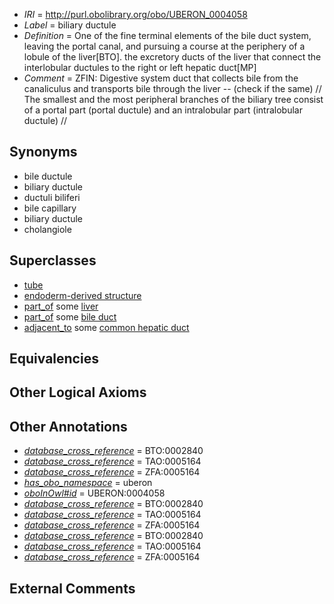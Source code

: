  * *IRI* = http://purl.obolibrary.org/obo/UBERON_0004058
 * *Label* = biliary ductule
 * *Definition* = One of the fine terminal elements of the bile duct system, leaving the portal canal, and pursuing a course at the periphery of a lobule of the liver[BTO]. the excretory ducts of the liver that connect the interlobular ductules to the right or left hepatic duct[MP]
 * *Comment* = ZFIN: Digestive system duct that collects bile from the canaliculus and transports bile through the liver -- (check if the same) // The smallest and the most peripheral branches of the biliary tree consist of a portal part (portal ductule) and an intralobular part (intralobular ductule) //

## Synonyms

 * bile ductule
 * biliary ductule
 * ductuli biliferi
 * bile capillary
 * biliary ductule
 * cholangiole

## Superclasses

 * [tube](../../UBERON/25/UBERON_0000025.md)
 * [endoderm-derived structure](../../UBERON/19/UBERON_0004119.md)
 * [part_of](../../BFO/50/BFO_0000050.md) some [liver](../../UBERON/07/UBERON_0002107.md)
 * [part_of](../../BFO/50/BFO_0000050.md) some [bile duct](../../UBERON/94/UBERON_0002394.md)
 * [adjacent_to](../../RO/20/RO_0002220.md) some [common hepatic duct](../../UBERON/75/UBERON_0001175.md)

## Equivalencies


## Other Logical Axioms


## Other Annotations

 * *[database_cross_reference](../../ef/oboInOwl#hasDbXref.md)* = BTO:0002840
 * *[database_cross_reference](../../ef/oboInOwl#hasDbXref.md)* = TAO:0005164
 * *[database_cross_reference](../../ef/oboInOwl#hasDbXref.md)* = ZFA:0005164
 * *[has_obo_namespace](../../ce/oboInOwl#hasOBONamespace.md)* = uberon
 * *[oboInOwl#id](../../id/oboInOwl#id.md)* = UBERON:0004058
 * *[database_cross_reference](../../ef/oboInOwl#hasDbXref.md)* = BTO:0002840
 * *[database_cross_reference](../../ef/oboInOwl#hasDbXref.md)* = TAO:0005164
 * *[database_cross_reference](../../ef/oboInOwl#hasDbXref.md)* = ZFA:0005164
 * *[database_cross_reference](../../ef/oboInOwl#hasDbXref.md)* = BTO:0002840
 * *[database_cross_reference](../../ef/oboInOwl#hasDbXref.md)* = TAO:0005164
 * *[database_cross_reference](../../ef/oboInOwl#hasDbXref.md)* = ZFA:0005164

## External Comments

